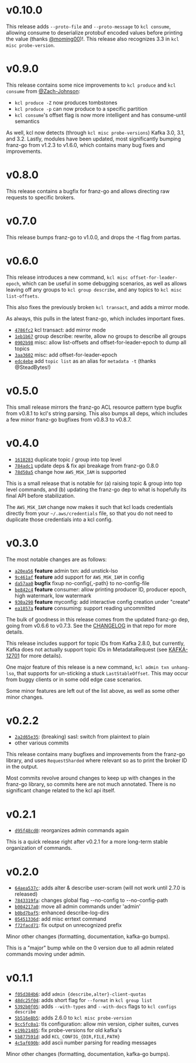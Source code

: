v0.10.0
===

This release adds `--proto-file` and `--proto-message` to `kcl consume`,
allowing consume to deserialize protobuf encoded values before printing the
value (thanks [@moming00](https://github.com/moming00))!. This release also
recognizes 3.3 in `kcl misc probe-version`.

v0.9.0
===

This release contains some nice improvements to `kcl produce` and `kcl consume`
from [@Zach-Johnson](https://github.com/Zach-Johnson):

* `kcl produce -Z` now produces tombstones
* `kcl produce -p` can now produce to a specific partition
* `kcl consume`'s offset flag is now more intelligent and has consume-until semantics

As well, kcl now detects (through `kcl misc probe-versions`) Kafka 3.0, 3.1,
and 3.2. Lastly, modules have been updated, most significantly bumping franz-go
from v1.2.3 to v1.6.0, which contains many bug fixes and improvements.


v0.8.0
===

This release contains a bugfix for franz-go and allows directing raw requests
to specific brokers.

v0.7.0
===

This release bumps franz-go to v1.0.0, and drops the -t flag from partas.

v0.6.0
===

This release introduces a new command, `kcl misc offset-for-leader-epoch`,
which can be useful in some debugging scenarios, as well as allows leaving off
any groups to `kcl group describe`, and any topics to `kcl misc list-offsets`.

This also fixes the previously broken `kcl transact`, and adds a mirror mode.

As always, this pulls in the latest franz-go, which includes important fixes.

- [`4786fc2`](https://github.com/twmb/kcl/commit/4786fc2) kcl transact: add mirror mode
- [`1eb1b67`](https://github.com/twmb/kcl/commit/1eb1b67) group describe: rewrite, allow no groups to describe all groups
- [`0902b98`](https://github.com/twmb/kcl/commit/0902b98) misc: allow list-offsets and offset-for-leader-epoch to dump all topics
- [`3aa3602`](https://github.com/twmb/kcl/commit/3aa3602) misc: add offset-for-leader-epoch
- [`edc4ebe`](https://github.com/twmb/kcl/commit/edc4ebe) add `topic list` as an alias for `metadata -t` (thanks @SteadBytes!)

v0.5.0
===

This small release mirrors the franz-go ACL resource pattern type bugfix from
v0.8.1 to kcl's string parsing. This also bumps all deps, which includes a few
minor franz-go bugfixes from v0.8.3 to v0.8.7.


v0.4.0
===

- [`1618283`](https://github.com/twmb/kcl/commit/1618283) duplicate topic / group into top level
- [`784adc1`](https://github.com/twmb/kcl/commit/784adc1) update deps & fix api breakage from franz-go 0.8.0
- [`78d50a5`](https://github.com/twmb/kcl/commit/78d50a5) change how `AWS_MSK_IAM` is supported

This is a small release that is notable for (a) raising topic & group into top
level commands, and (b) updating the franz-go dep to what is hopefully its
final API before stabilization.

The `AWS_MSK_IAM` change now makes it such that kcl loads credentials
directly from your `~/.aws/credentials` file, so that you do not need to
duplicate those credentials into a kcl config.

v0.3.0
===

The most notable changes are as follows:

- [`a20ea56`](https://github.com/twmb/franz-go/commit/a20ea56) **feature** admin txn: add unstick-lso
- [`9c461af`](https://github.com/twmb/franz-go/commit/9c461af) **feature** add support for `AWS_MSK_IAM` in config
- [`da57aa0`](https://github.com/twmb/franz-go/commit/da57aa0) **bugfix** fixup no-config{,-path} to no-config-file
- [`be842c4`](https://github.com/twmb/franz-go/commit/be842c4) **feature** consumer: allow printing producer ID, producer epoch, high watermark, low watermark
- [`930a290`](https://github.com/twmb/franz-go/commit/930a290) **feature** myconfig: add interactive config creation under "create"
- [`ea1857a`](https://github.com/twmb/franz-go/commit/ea1857a) **feature** consuming: support reading uncommitted

The bulk of goodness in this release comes from the updated franz-go dep, going
from v0.6.6 to v0.7.3. See the
[CHANGELOG](https://github.com/twmb/franz-go/blob/master/CHANGELOG.md) in that
repo for more details.

This release includes support for topic IDs from Kafka 2.8.0, but currently,
Kafka does not actually support topic IDs in MetadataRequest (see
[KAFKA-12701](https://issues.apache.org/jira/browse/KAFKA-12701) for more
details).

One major feature of this release is a new command, `kcl admin txn unhang-lso`,
that supports for un-sticking a stuck `LastStableOffset`. This may occur from
buggy clients or in some odd edge case scenarios.

Some minor features are left out of the list above, as well as some other minor
changes.

v0.2.2
===

- [`2a2d65e35`](https://github.com/twmb/kcl/commit/2a2d65e352ea58c8472564e1666a9460d88715d2): (breaking) sasl: switch from plaintext to plain
- other various commits

This release contains many bugfixes and improvements from the franz-go library,
and uses `RequestSharded` where relevant so as to print the broker ID in the
output.

Most commits revolve around changes to keep up with changes in the franz-go
library, so commits here are not much annotated. There is no significant change
related to the kcl api itself.

v0.2.1
======

- [`d95f48cd0`](https://github.com/twmb/kcl/commit/d95f48cd06fa0f595f20f4a99b2549022cefcb40): reorganizes admin commands again

This is a quick release right after v0.2.1 for a more long-term stable organization of commands.


v0.2.0
======

- [`64aea537c`](https://github.com/twmb/kcl/commit/64aea537c27e10925f92b76e8b2f3bb391ca458a): adds alter & describe user-scram (will not work until 2.7.0 is released)
- [`7843319fa`](https://github.com/twmb/kcl/commit/7843319fa9c52c60b15df3924bc93b969a267169): changes global flag --no-config to --no-config-path
- [`b004217a0`](https://github.com/twmb/kcl/commit/b004217a0087ca82e4c4fa38df19913b3c4edb0e): move all admin commands under 'admin'
- [`b0bd7baf5`](https://github.com/twmb/kcl/commit/b0bd7baf52d51c07f6bbf287e3f46a18fc163035): enhanced describe-log-dirs
- [`05451336d`](https://github.com/twmb/kcl/commit/05451336d982b4e537cf8d70c340d1fdebd2f799): add misc errtext command
- [`f72facd71`](https://github.com/twmb/kcl/commit/f72facd715de0e9919a3234b7ca9f074a9791e59): fix output on unrecognized prefix

Minor other changes (formatting, documentation, kafka-go bumps).

This is a "major" bump while on the 0 version due to all admin related commands moving under admin.

v0.1.1
======

- [`f05d384b6`](https://github.com/twmb/kcl/commit/f05d384b60f26b773175d725ad854fa5e5cdfc5b): add `admin {describe,alter}-client-quotas`
- [`48dc25f04`](https://github.com/twmb/kcl/commit/48dc25f0409874f47ffa60a5a442ffec464a80df): adds short flag for `--format` in `kcl group list`
- [`5392b0f05`](https://github.com/twmb/kcl/commit/5392b0f0510f1a27be1e3bd6398f68cdb168c94b): adds `--with-types` and `--with-docs` flags to `kcl configs describe`
- [`5b516e8b5`](https://github.com/twmb/kcl/commit/5b516e8b516d113908a796f3c0a1063024962b55): adds 2.6.0 to `kcl misc probe-version`
- [`9cc5fc0a1`](https://github.com/twmb/kcl/commit/9cc5fc0a152455a12fd128565a261967d55bd5f0): tls configuration: allow min version, cipher suites, curves
- [`e19b21485`](https://github.com/twmb/kcl/commit/e19b2148554db1f158a9add25740b40cb1856e16): fix probe-versions for old kafka's
- [`5b877591d`](https://github.com/twmb/kcl/commit/5b877591df12a16f7506739c94476061616f68ab): add `KCL_CONFIG_{DIR,FILE,PATH}`
- [`4c5af690b`](https://github.com/twmb/kcl/commit/4c5af690ba8ebf164eec10e3319000eeea4d4e71): add ascii number parsing for reading messages

Minor other changes (formatting, documentation, kafka-go bumps).

